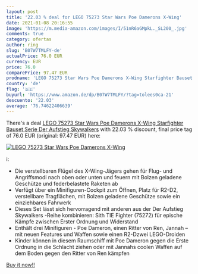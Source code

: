 ```yaml
---
layout: post
title: '22.03 % deal for LEGO 75273 Star Wars Poe Damerons X-Wing'
date: 2021-01-08 20:16:55
image: 'https://m.media-amazon.com/images/I/51nR6aGMpkL._SL200_.jpg'
comments: true
category: ofertas
author: ring
slug: 'B07W7TMLFY-de'
actualPrice: 76.0 EUR
currency: EUR
price: 76.0
comparePrice: 97.47 EUR
prodname: 'LEGO 75273 Star Wars Poe Damerons X-Wing Starfighter Bauset  Serie Der Aufstieg Skywalkers'
country: 'de'
flag: '🇩🇪'
buyurl: 'https://www.amazon.de/dp/B07W7TMLFY/?tag=tolees0ca-21'
descuento: '22.03'
average: '76.74622406639'
---
```


There's a deal [LEGO 75273 Star Wars Poe Damerons X-Wing Starfighter Bauset  Serie Der Aufstieg Skywalkers](https://www.amazon.de/dp/B07W7TMLFY/?tag=tolees0ca-21)  with  22.03 % discount, final price tag of  76.0 EUR (original: 97.47 EUR) here:

[![LEGO 75273 Star Wars Poe Damerons X-Wing](https://m.media-amazon.com/images/I/51nR6aGMpkL._SL200_.jpg)](https://www.amazon.de/dp/B07W7TMLFY/?tag=tolees0ca-21)

ℹ️:

- Die verstellbaren Flügel des X-Wing-Jägers gehen für Flug- und Angriffsmodi nach oben oder unten und feuern mit Bolzen geladene Geschütze und federbelastete Raketen ab
- Verfügt über ein Minifiguren-Cockpit zum Öffnen, Platz für R2-D2, verstellbare Tragflächen, mit Bolzen geladene Geschütze sowie ein einziehbares Fahrwerk
- Dieses Set lässt sich hervorragend mit anderen aus der Der Aufstieg Skywalkers -Reihe kombinieren: Sith TIE Fighter (75272) für epische Kämpfe zwischen Erster Ordnung und Widerstand
- Enthält drei Minifiguren - Poe Dameron, einen Ritter von Ren, Jannah – mit neuen Features und Waffen sowie einen R2-Dzwei LEGO-Droiden
- Kinder können in diesem Raumschiff mit Poe Dameron gegen die Erste Ordnung in die Schlacht ziehen oder mit Jannahs coolen Waffen auf dem Boden gegen den Ritter von Ren kämpfen

[Buy it now!!](https://www.amazon.de/dp/B07W7TMLFY/?tag=tolees0ca-21)
